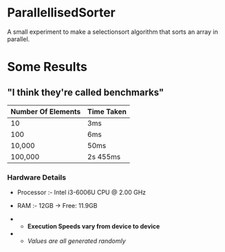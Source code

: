 # ParallellisedSorter
A small experiment to make a selectionsort algorithm that sorts an array in parallel.

# Some Results
## "I think they're called benchmarks"
 | Number Of Elements | Time Taken |
|--------------------|------------|
| 10                 | 3ms        |
| 100                | 6ms        |
| 10,000             | 50ms      |
| 100,000            | 2s 455ms   |

### Hardware Details
- Processor :- Intel i3-6006U CPU @ 2.00 GHz
- RAM :- 12GB -> Free: 11.9GB


- - **Execution Speeds vary from device to device**
- - *Values are all generated randomly*
